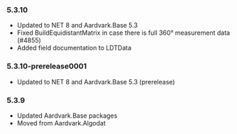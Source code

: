 ### 5.3.10
- Updated to NET 8 and Aardvark.Base 5.3
- Fixed BuildEquidistantMatrix in case there is full 360° measurement data (#4855)
- Added field documentation to LDTData

### 5.3.10-prerelease0001
- Updated to NET 8 and Aardvark.Base 5.3 (prerelease)

### 5.3.9
- Updated Aardvark.Base packages
- Moved from Aardvark.Algodat